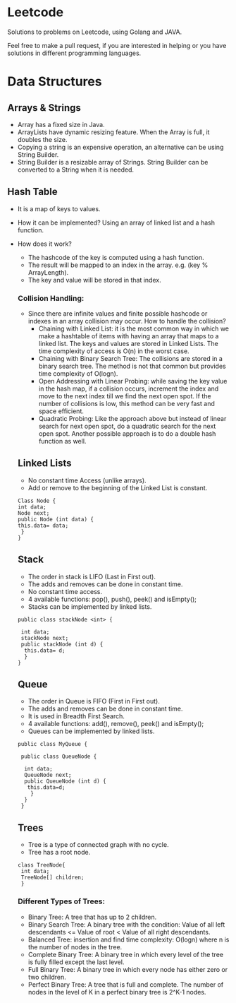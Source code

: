 # Leetcode

Solutions to problems on Leetcode, using Golang and JAVA.

Feel free to make a pull request, if you are interested in helping or you have solutions in different programming languages.


# Data Structures

 ## Arrays & Strings
 
 - Array has a fixed size in Java.
 - ArrayLists have dynamic resizing feature. When the Array is full, it doubles the size.
 - Copying a string is an expensive operation, an alternative can be using String Builder.
 - String Builder is a resizable array of Strings. String Builder can be converted to a String when it is needed.
 
 ## Hash Table
 
 - It is a map of keys to values.
 - How it can be implemented?  Using an array of linked list and a hash function.
 - How does it work? 
    - The hashcode of the key is computed using a hash function.
    - The result will be mapped to an index in the array. e.g. (key % ArrayLength).
    - The key and value will be stored in that index.
    
    ### Collision Handling:
    
    - Since there are infinite values and finite possible hashcode or indexes in an array collision may occur. How to handle the collision?
        - Chaining with Linked List: it is the most common way in which we make a hashtable of items with having an array that maps to a linked list. The keys and values are stored in Linked Lists. The time complexity of access is O(n) in the worst case.
        - Chaining with Binary Search Tree: The collisions are stored in a binary search tree. The method is not that common but provides time complexity of O(logn).
        - Open Addressing with Linear Probing: while saving the key value in the hash map, if a collision occurs, increment the index and move to the next index till we find the next open spot. If the number of collisions is low, this method can be very fast and space efficient.
        - Quadratic Probing: Like the approach above but instead of linear search for next open spot, do a quadratic search for the next open spot. Another possible approach is to do a double hash function as well.
        
   ## Linked Lists
     - No constant time Access (unlike arrays).
     - Add or remove to the beginning of the Linked List is constant. 
     
     
     
     ```
     Class Node {
     int data; 
     Node next; 
     public Node (int data) {
     this.data= data;
      }
     }
     ```
        
    ## Stack
    
     - The order in stack is LIFO (Last in First out).
     - The adds and removes can be done in constant time.
     - No constant time access.
     - 4 available functions: pop(), push(), peek() and isEmpty();
     - Stacks can be implemented by linked lists.
     
     
     
     ```
     public class stackNode <int> {
      
      int data; 
      stackNode next; 
      public stackNode (int d) {
       this.data= d; 
       }
     }
     ```
   ## Queue
   
     - The order in Queue is FIFO (First in First out).
     - The adds and removes can be done in constant time.
     - It is used in Breadth First Search.
     - 4 available functions:  add(), remove(), peek() and isEmpty();
     - Queues can be implemented by linked lists.
   
   
   
   ```
   public class MyQueue {
    
    public class QueueNode {
     
     int data;
     QueueNode next; 
     public QueueNode (int d) {
      this.data=d;
       }
     }
    }
   ```
   
   ## Trees
   
   - Tree is a type of connected graph with no cycle.
   - Tree has a root node.
   
   ```
   class TreeNode{
    int data; 
    TreeNode[] children;
    }
   ```
   ### Different Types of Trees:
   
   - Binary Tree: A tree that has up to 2 children.
   - Binary Search Tree: A binary tree with the condition: Value of all left descendants <= Value of root < Value of all right descendants.
   - Balanced Tree: insertion and find time complexity: O(logn) where n is the number of nodes in the tree.
   - Complete Binary Tree: A binary tree in which every level of the tree is fully filled except the last level.
   - Full Binary Tree: A binary tree in which every node has either zero or two children.
   - Perfect Binary Tree: A tree that is full and complete. The number of nodes in the level of K in a perfect binary tree is 2^K-1 nodes.
